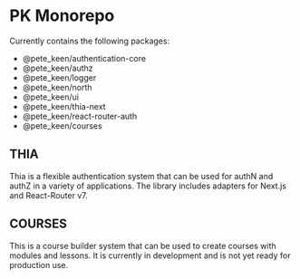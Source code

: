 # PK Monorepo

Currently contains the following packages:

-   @pete_keen/authentication-core
-   @pete_keen/authz
-   @pete_keen/logger
-   @pete_keen/north
-   @pete_keen/ui
-   @pete_keen/thia-next
-   @pete_keen/react-router-auth
-   @pete_keen/courses

## THIA

Thia is a flexible authentication system that can be used for authN and authZ in a variety of applications. The library includes adapters for Next.js and React-Router v7.

## COURSES

This is a course builder system that can be used to create courses with modules and lessons. It is currently in development and is not yet ready for production use.
